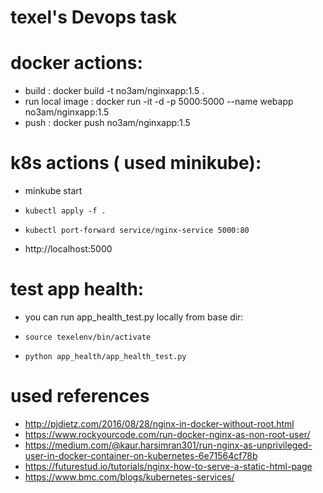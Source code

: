 # texel's Devops task

# docker actions:
- build : docker build -t no3am/nginxapp:1.5 .
- run local image : docker run -it -d -p 5000:5000 --name webapp no3am/nginxapp:1.5
- push : docker push no3am/nginxapp:1.5

# k8s actions ( used minikube):
- minkube start
-     kubectl apply -f .
-     kubectl port-forward service/nginx-service 5000:80
- http://localhost:5000

# test app health:
-  you can run app_health_test.py locally from base dir:
-     source texelenv/bin/activate
-     python app_health/app_health_test.py

# used references
- http://pjdietz.com/2016/08/28/nginx-in-docker-without-root.html
- https://www.rockyourcode.com/run-docker-nginx-as-non-root-user/
- https://medium.com/@kaur.harsimran301/run-nginx-as-unprivileged-user-in-docker-container-on-kubernetes-6e71564cf78b
- https://futurestud.io/tutorials/nginx-how-to-serve-a-static-html-page
- https://www.bmc.com/blogs/kubernetes-services/